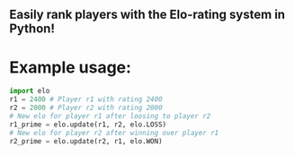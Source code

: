 ## Easily rank players with the Elo-rating system in Python!

# Example usage:
```python
import elo
r1 = 2400 # Player r1 with rating 2400
r2 = 2000 # Player r2 with rating 2000
# New elo for player r1 after loosing to player r2
r1_prime = elo.update(r1, r2, elo.LOSS)
# New elo for player r2 after winning over player r1
r2_prime = elo.update(r2, r1, elo.WON)
```
